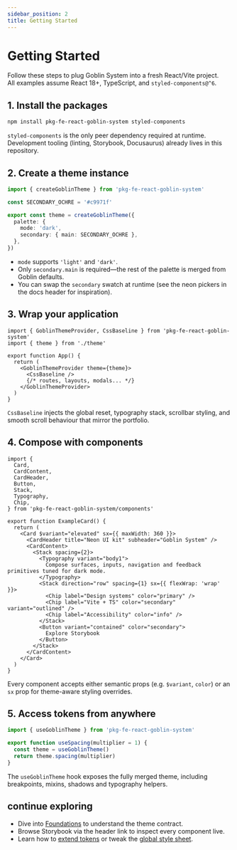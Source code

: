 ```yaml
---
sidebar_position: 2
title: Getting Started
---
```


# Getting Started

Follow these steps to plug Goblin System into a fresh React/Vite project.  
All examples assume React 18+, TypeScript, and `styled-components@^6`.

## 1. Install the packages

```bash
npm install pkg-fe-react-goblin-system styled-components
```

`styled-components` is the only peer dependency required at runtime. Development tooling (linting, Storybook, Docusaurus) already lives in this repository.

## 2. Create a theme instance

```ts title="theme.ts"
import { createGoblinTheme } from 'pkg-fe-react-goblin-system'

const SECONDARY_OCHRE = '#c9971f'

export const theme = createGoblinTheme({
  palette: {
    mode: 'dark',
    secondary: { main: SECONDARY_OCHRE },
  },
})
```

- `mode` supports `'light'` and `'dark'`.
- Only `secondary.main` is required—the rest of the palette is merged from Goblin defaults.
- You can swap the `secondary` swatch at runtime (see the neon pickers in the docs header for inspiration).

## 3. Wrap your application

```tsx title="App.tsx"
import { GoblinThemeProvider, CssBaseline } from 'pkg-fe-react-goblin-system'
import { theme } from './theme'

export function App() {
  return (
    <GoblinThemeProvider theme={theme}>
      <CssBaseline />
      {/* routes, layouts, modals... */}
    </GoblinThemeProvider>
  )
}
```

`CssBaseline` injects the global reset, typography stack, scrollbar styling, and smooth scroll behaviour that mirror the portfolio.

## 4. Compose with components

```tsx title="ExampleCard.tsx"
import {
  Card,
  CardContent,
  CardHeader,
  Button,
  Stack,
  Typography,
  Chip,
} from 'pkg-fe-react-goblin-system/components'

export function ExampleCard() {
  return (
    <Card $variant="elevated" sx={{ maxWidth: 360 }}>
      <CardHeader title="Neon UI kit" subheader="Goblin System" />
      <CardContent>
        <Stack spacing={2}>
          <Typography variant="body1">
            Compose surfaces, inputs, navigation and feedback primitives tuned for dark mode.
          </Typography>
          <Stack direction="row" spacing={1} sx={{ flexWrap: 'wrap' }}>
            <Chip label="Design systems" color="primary" />
            <Chip label="Vite + TS" color="secondary" variant="outlined" />
            <Chip label="Accessibility" color="info" />
          </Stack>
          <Button variant="contained" color="secondary">
            Explore Storybook
          </Button>
        </Stack>
      </CardContent>
    </Card>
  )
}
```

Every component accepts either semantic props (e.g. `$variant`, `color`) or an `sx` prop for theme-aware styling overrides.

## 5. Access tokens from anywhere

```ts title="useSpacing.ts"
import { useGoblinTheme } from 'pkg-fe-react-goblin-system'

export function useSpacing(multiplier = 1) {
  const theme = useGoblinTheme()
  return theme.spacing(multiplier)
}
```

The `useGoblinTheme` hook exposes the fully merged theme, including breakpoints, mixins, shadows and typography helpers.

## continue exploring

- Dive into [Foundations](./components/foundations.md) to understand the theme contract.
- Browse Storybook via the header link to inspect every component live.
- Learn how to [extend tokens](./styles/theme.md) or tweak the [global style sheet](./styles/global-style.md).
